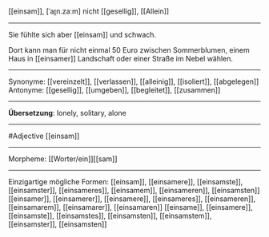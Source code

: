 [[einsam]], [ˈaɪ̯n.zaːm]
nicht [[gesellig]], [[Allein]]

---
Sie fühlte sich aber [[einsam]] und schwach.

Dort kann man für nicht einmal 50 Euro zwischen Sommerblumen, einem Haus in [[einsamer]] Landschaft oder einer Straße im Nebel wählen.


---
Synonyme: 
[[vereinzelt]], [[verlassen]], [[alleinig]], [[isoliert]], [[abgelegen]]
Antonyme:
[[gesellig]], [[umgeben]], [[begleitet]], [[zusammen]]

---
**Übersetzung**:
lonely, solitary, alone

---
#Adjective [[einsam]]

---
Morpheme:
[[Worter/ein]][[sam]]

---


Einzigartige mögliche Formen: 
[[einsam]], [[einsamere]], [[einsamste]], [[einsamster]], [[einsameres]], [[einsamem]], [[einsameren]], [[einsamsten]]
[[einsamer]], [[einsamerer]], [[einsamere]], [[einsameres]], [[einsameren]], [[einsamarem]], [[einsamarer]], [[einsamaren]]
[[einsame]], [[einsamere]], [[einsamste]], [[einsamstes]], [[einsamsten]], [[einsamstem]], [[einsamster]], [[einsamsten]]
